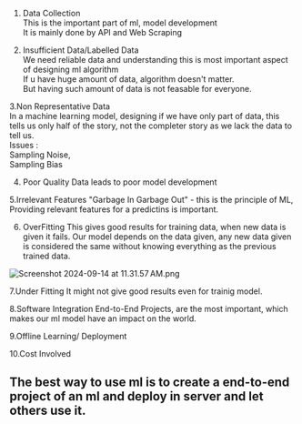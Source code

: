 1.  Data Collection  
    This is the important part of ml, model development  
    It is mainly done by API and Web Scraping
    
2.  Insufficient Data/Labelled Data  
    We need reliable data and understanding this is most important aspect of designing ml algorithm  
    If u have huge amount of data, algorithm doesn't matter.  
    But having such amount of data is not feasable for everyone.
    

3.Non Representative Data  
In a machine learning model, designing if we have only part of data, this tells us only half of the story, not the completer story as we lack the data to tell us.  
Issues :  
Sampling Noise,  
Sampling Bias

4. Poor Quality Data leads to poor model development

5.Irrelevant Features
	"Garbage In Garbage Out" - this is the principle of ML, Providing relevant features for a predictins is important.

6. OverFitting
	This gives good results for training data, when new data is given it fails.
	Our model depends on the data given, any new data given is considered the same without knowing everything as the previous trained data.

![Screenshot 2024-09-14 at 11.31.57 AM.png](../../_resources/Screenshot%202024-09-14%20at%2011.31.57 AM.png)

7.Under Fitting
	It might not give good results even for trainig model.
	
8.Software Integration
	End-to-End Projects, are  the most important, which makes our ml model have an impact on the world.

9.Offline Learning/ Deployment

10.Cost Involved


## The best way to use ml is to create a end-to-end project of an ml and deploy in server and let others use it.
